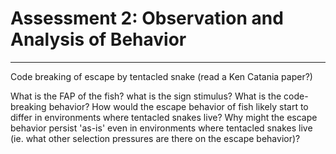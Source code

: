 # Assessment 2: Observation and Analysis of Behavior

---
Code breaking of escape by tentacled snake (read a Ken Catania paper?)

What is the FAP of the fish? what is the sign stimulus? What is the code-breaking behavior? How would the escape behavior of fish likely start to differ in environments where tentacled snakes live? Why might the escape behavior persist 'as-is' even in environments where tentacled snakes live (ie. what other selection pressures are there on the escape behavior)?

